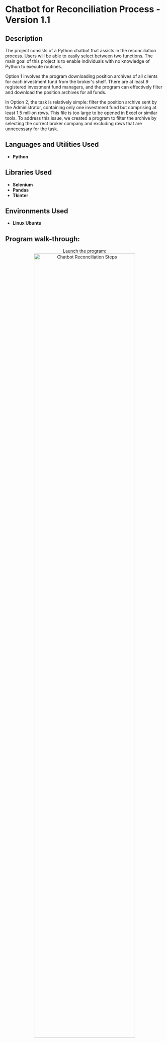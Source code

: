 <h1>Chatbot for Reconciliation Process - Version 1.1</h1>


<h2>Description</h2>
The project consists of a Python chatbot that assists in the reconciliation process. Users will be able to easily select between two functions. The main goal of this project is to enable individuals with no knowledge of Python to execute routines.

Option 1 involves the program downloading position archives of all clients for each investment fund from the broker's shelf. There are at least 9 registered investment fund managers, and the program can effectively filter and download the position archives for all funds.

In Option 2, the task is relatively simple: filter the position archive sent by the Administrator, containing only one investment fund but comprising at least 1.5 million rows. This file is too large to be opened in Excel or similar tools. To address this issue, we created a program to filter the archive by selecting the correct broker company and excluding rows that are unnecessary for the task.
<br />


<h2>Languages and Utilities Used</h2>

- <b>Python</b>

<h2>Libraries Used</h2>

- <b>Selenium</b>
- <b>Pandas</b>
- <b>Tkinter</b>

<h2>Environments Used </h2>

- <b>Linux Ubuntu</b>

<h2>Program walk-through:</h2>

<p align="center">
Launch the program: <br/>
<img src="https://i.imgur.com/UPWQMrm.png" height="80%" width="80%" alt="Chatbot Reconciliation Steps"/>
<br />
<br />
Option 1: <br/>
<img src="https://i.imgur.com/RgwrTRZ.png" height="80%" width="80%" alt="Chatbot Reconciliation Steps"/>
<br />
<br />
Option 2:  <br/>
<img src="https://i.imgur.com/1sNkQcZ.png" height="80%" width="80%" alt="Chatbot Reconciliation Steps"/>
</p>

<h2>Updates:</h2>
The project was updated to version 1.1 to align with the changes in the Administrator's archives and the number of Investment managers that the company has in its "shelf". The following updates were implemented:

Option 1: The quantity of Investment managers was reduced to 7.
Option 2: The "00:00:00" timestamp in the archive sent by the Administrator was excluded. 

<!--
 ```diff
- text in red
+ text in green
! text in orange
# text in gray
@@ text in purple (and bold)@@
```
--!>
